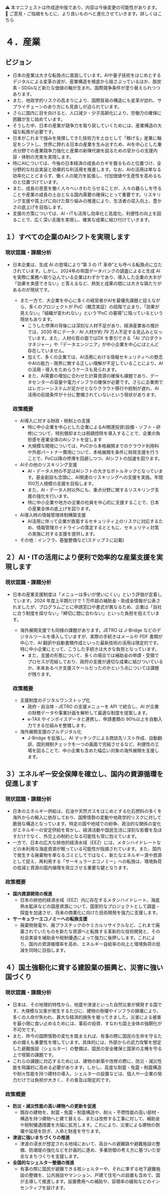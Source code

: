 ⚠️ 本マニフェストは作成途中版であり、内容は今後変更の可能性があります。  
💬 ご意見・ご指摘をもとに、より良いものへと進化させていきます。詳しくはこちら

# ４．産業

## ビジョン

* 日本の産業は大きな転換点に直面しています。AIや量子技術をはじめとするデジタルによる変革の波が、産業構造を根底から揺さぶっているほか、脱炭素・SDGsなど新たな価値の軸が生まれ、国際競争条件が塗り替えられつつあります。  
* また、地政学的リスクの高まりにより、国際貿易の構造にも変革が訪れ、サプライチェーンのあり方にも見直しが迫られています。  
* さらに国内に目を向けると、人口減少・少子高齢化により、労働力の確保に困難が生じ始めています。  
* そうした中、日本の産業が競争力を取り戻していくためには、産業構造の大幅な転換が必要です。  
* 日本がこれまで強みを発揮してきた技術力を土台として「稼げる」産業に軸足をシフトし、世界に誇れる日本の産業を生み出すため、AIを中心とした重点分野での産業競争力強化と産業の新陳代謝を図るための官からの支援内容・体制の充実を実現します。  
* 特にAIについては、今後の日本経済の成長のカギを握るものと位置づけ、全分野的な社会実装と効果的な利活用を推進します。なお、AIの活用は単なる効率化にとどまらず、働く人の能力を拡張し、付加価値や生産性を高めるものと位置づけています。  
* また、成長の恩恵を働く人々へいきわたらせることが、人々の暮らしを守ることや産業の成長の土台となる国内需要の確保にとって重要です。リスキリング支援や賃上げに向けた取り組みの推進により、生活者の収入向上、豊かさの底上げを目指します。  
* 支援の方策については、AI・ITも活用し効率化と高度化、利便性の向上を図ることで、広く深い支援を実現し、確実な成果に結び付けていきます。

## １）すべての企業のAIシフトを実現します

### 現状認識・課題分析

* 日本企業は、生成 AI の登場により“第 3 の IT 革命”とも呼べる転換点に立たされています。しかし、2024年の帝国データバンクの調査によると生成 AI を実際に業務へ取り込んでいる企業はわずかであり、導入した企業の大半が「効果を実感できない」と答えるなど、熱気と成果の間には大きな隔たりがあるのが現状です。  
  * また一方で、大企業を中心に多くの経営者がAIを最優先課題と捉えながら、多くのプロジェクトが PoC（概念実証）の段階で止まり、「効果が見えない」「組織が変われない」という“PoC の墓場”に陥っているという現状もあります。  
    * こうした停滞の背後には深刻な人材不足があり、経済産業省の推計では、2030 年にデータ／AI 人材が約 79 万人不足する見込みとなっています。また、人材の質の面ではDX を牽引できる「AI プロダクトマネジャー」や「データエンジニア」が中小企業を中心にほとんど存在していません。  
    * 加えて、多くの企業では、AI活用における情報セキュリティへの懸念やAIの能力・限界に関する正しい理解が不足していることにより、AIの活用・導入をためらうケースも見られます。  
    * また、AI需要の増加に合わせた計算資源の確保も課題であり、データセンターの容量や電力インフラの確保が必要です。さらに企業側ではレガシーシステムが足かせとなりクラウド移行や統制が遅れ、AI 活用の前提条件が十分に整備されていないという現状があります。

  ### 政策概要

    * AI導入に対する財政・税制上の支援  
      * 特に中小企業を中心とした企業によるAI関連投資(設備・ソフト・研修)について、特別償却または税額控除を導入することで、企業の負担感を産業全体のAIシフトを促します  
      * 大規模な開発については、PoCから本格展開までのクラウド利用料や外部パートナー費用について、本格展開を条件に財政支援を行うことで、PoC以降の停滞を回避しつつ、AIシフトの加速を図ります。  
    * AIその他のリスキリング支援  
      * AI・データ人材の不足はAIシフトの大きなボトルネックとなっています。基金創設も念頭に、AI関連のリスキリングへの支援を実施。年間100万人規模の支援を目指します。  
      * また、AI・データ人材以外にも、重点分野に関するリスキリング支援の強化を行います。  
      * 特に中小企業や地方の企業の社員を中心的に支援することで、日本の産業全体の底上げを図ります。  
    * AI導入時の情報管理体制構築支援  
      * AI活用に伴って企業が直面するセキュリティ上のリスクに対応するため、情報管理ガイドラインの策定するとともに、セキュリティ対策の実施に対する支援を提供します。  
    * その他：インフラ、基盤整備など(ステップ３に記載)

## ２）AI・ITの活用により便利で効率的な産業支援を実現します

### 現状認識・課題分析

* 日本の産業支援制度は「メニューは多いが使いにくい」という評価が定着しています。2024 年度上半期だけで 1 万件超の補助金・助成金情報が公表されましたが、プログラムごとに申請窓口や書式が異なるため、企業は「自社に合う制度を探せない」「締切に間に合わない」といった負担を抱えています。  
  * 海外展開支援でも同様の課題があります。JETRO は J-Bridge などのデジタルツールを導入していますが、実際の手続きはメールや PDF 書類が中心で、AI 翻訳や自動書類作成といった最新技術の活用は限定的です。特に中小企業にとって、こうした手続きは大きな負担となっています。  
    * また、支援の形態について、多くの場合では補助金の申請・受領でプロセスが完結しており、政府の支援が適切な成果に結びついているか、本来あるべき支援スケールだったのかという点については課題が残ります。

  ### 政策概要

    * 支援制度のデジタルワンストップ化  
      * 政府・自治体・JETRO の支援メニューを API で統合し、AI が企業の財務データや事業計画を解析して最適な制度を提案します。  
      * e-TAX やインボイスデータと連携し、申請書類の 90％以上を自動入力できる仕組みを整備します。  
    * 海外展開支援のフルデジタル化  
      * J-Bridge を拡張し、AI マッチングによる商談先リスト作成、自動翻訳、国別規制チェックを一つの画面で完結させるなど、利便性の工場を図ることで、中小企業も含めた幅広い対象の海外展開を支援します。

## ３）エネルギー安全保障を確立し、国内の資源循環を促進します

### 現状認識・課題分析

*   日本のエネルギー供給は、石油や天然ガスをはじめとする化石燃料の多くを海外からの輸入に依存しており、国際情勢の変動や地政学的リスクに対して脆弱な構造となっています。特定の国や地域での紛争、政治的な関係の変化がエネルギーの安定供給を脅かし、経済活動や国民生活に深刻な影響を及ぼすだけでなく、外交上の制約となる可能性も常に抱えています。
*   一方で、日本の広大な排他的経済水域（EEZ）には、メタンハイドレートなどの未利用な海底資源が眠っている可能性が指摘されています。また、国内で発生する廃棄物を単なるゴミとしてではなく、新たなエネルギー源や資源として捉え、再利用する「サーキュラーエコノミー」への転換は、環境負荷の低減と資源の国内循環を両立させる重要な鍵となります。

### 政策概要

*   **国内資源開発の推進**
    *   日本の排他的経済水域（EEZ）内に存在するメタンハイドレート、海底熱水鉱床などの国産資源について、国家的なプロジェクトとして調査・探査を加速させ、将来の商業化に向けた技術開発を強力に支援します。
*   **サーキュラーエコノミーへの転換支援**
    *   廃棄物発電や、廃プラスチックのケミカルリサイクルなど、これまで廃棄されていたものを新たな資源へと転換する革新的な技術開発と、その社会実装を補助金や税制優遇によって強力に後押しします。これにより、国内の資源循環率を高め、エネルギー自給率の向上と環境負荷の低減を同時に目指します。

## ４）国土強靭化に資する建設業の振興と、災害に強い国づくり
### 現状認識・課題分析
*   日本は、その地理的特性から、地震や津波といった自然災害が頻発する国です。大規模な災害が発生するたびに、建物の倒壊やインフラの損壊により、多くの人命が失われ、甚大な経済的損失を被ってきました。災害による被害を最小限に食い止めるためには、事前の投資、すなわち国土全体の強靭化が不可欠です。
*   また、昨今の国際情勢の変化を踏まえれば、有事の際に国民の生命を守るための備えも重要性を増しています。具体的には、外部からの武力攻撃を想定した避難施設（シェルター）の整備は、国民の安全確保と国家の主権を守る上で喫緊の課題です。
*   これらの課題に対応するためには、建物の新築や改修の際に、防災・減災性能を飛躍的に高める必要があります。しかし、高度な耐震・免震・制震構造や耐火性能を持つ建材の導入、シェルターの設置などは、個人や一企業の努力だけでは負担が大きく、その普及は限定的です。
### 政策概要
*   **防災・減災性能の高い建物への更新を促進**
    *   既存の建物を、耐震・免震・制震構造や、耐火・不燃性能の高い部材・構造を持つ建物へと建て替える、または改修する工事に対して、補助金や税制優遇措置を大幅に拡充します。これにより、災害による建物の倒壊や延焼を防ぎ、人命と財産を守ります。
*   **津波に強いまちづくりの推進**
    *   津波の浸水が想定される地域において、高台への避難路や避難施設の整備、防潮堤の強化などを計画的に進め、多重防御の考え方に基づいた安全なまちづくりを支援します。
*   **全国的なシェルター整備の推進**
    *   有事の際に国民が避難できる核シェルターや、それに準ずる地下避難施設の整備を、公共施設やマンション、戸建て住宅への設置も含めて、国が主導して推進します。設置費用への補助や、容積率の緩和などのインセンティブを設けます。
